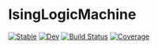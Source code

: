 # IsingLogicMachine

[![Stable](https://img.shields.io/badge/docs-stable-blue.svg)](https://isPANN.github.io/IsingLogicMachine.jl/stable/)
[![Dev](https://img.shields.io/badge/docs-dev-blue.svg)](https://isPANN.github.io/IsingLogicMachine.jl/dev/)
[![Build Status](https://github.com/isPANN/IsingLogicMachine.jl/actions/workflows/CI.yml/badge.svg?branch=main)](https://github.com/isPANN/IsingLogicMachine.jl/actions/workflows/CI.yml?query=branch%3Amain)
[![Coverage](https://codecov.io/gh/isPANN/IsingLogicMachine.jl/branch/main/graph/badge.svg)](https://codecov.io/gh/isPANN/IsingLogicMachine.jl)
